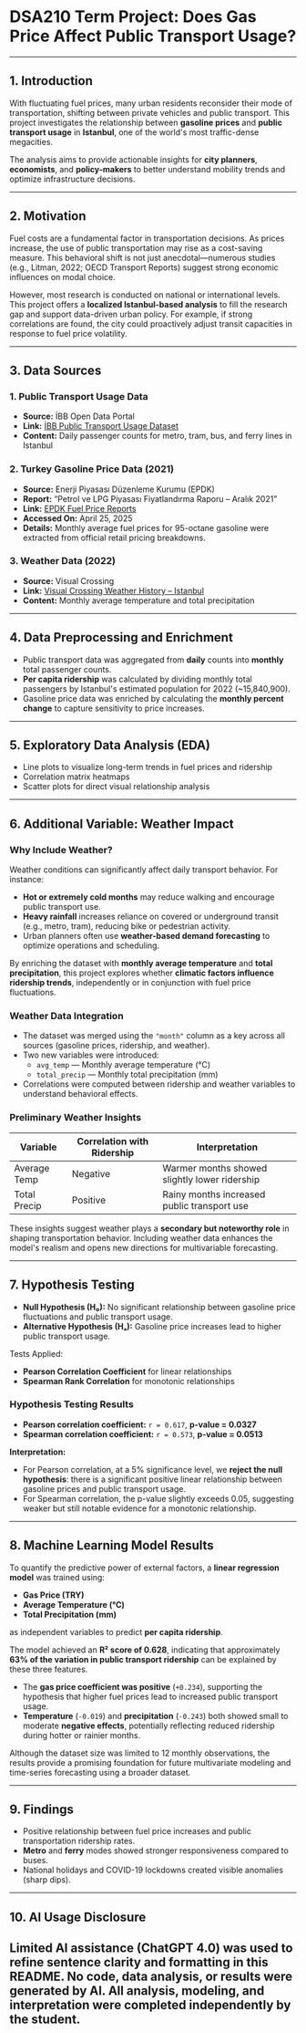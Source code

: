 # DSA210 Term Project: Does Gas Price Affect Public Transport Usage?

---

## 1. Introduction

With fluctuating fuel prices, many urban residents reconsider their mode of transportation, shifting between private vehicles and public transport. This project investigates the relationship between **gasoline prices** and **public transport usage** in **Istanbul**, one of the world's most traffic-dense megacities.

The analysis aims to provide actionable insights for **city planners**, **economists**, and **policy-makers** to better understand mobility trends and optimize infrastructure decisions.

---

## 2. Motivation

Fuel costs are a fundamental factor in transportation decisions. As prices increase, the use of public transportation may rise as a cost-saving measure. This behavioral shift is not just anecdotal—numerous studies (e.g., Litman, 2022; OECD Transport Reports) suggest strong economic influences on modal choice.

However, most research is conducted on national or international levels. This project offers a **localized Istanbul-based analysis** to fill the research gap and support data-driven urban policy. For example, if strong correlations are found, the city could proactively adjust transit capacities in response to fuel price volatility.

---

## 3. Data Sources

### 1. **Public Transport Usage Data**  
- **Source:** İBB Open Data Portal  
- **Link:** [İBB Public Transport Usage Dataset](https://data.ibb.gov.tr/dataset/ibb-toplu-tasima-donemsel-yolculuk-sayilari)  
- **Content:** Daily passenger counts for metro, tram, bus, and ferry lines in Istanbul

### 2. **Turkey Gasoline Price Data (2021)**  
- **Source:** Enerji Piyasası Düzenleme Kurumu (EPDK)  
- **Report:** “Petrol ve LPG Piyasası Fiyatlandırma Raporu – Aralık 2021”  
- **Link:** [EPDK Fuel Price Reports](https://www.epdk.gov.tr/Detay/Icerik/3-100/petrol)  
- **Accessed On:** April 25, 2025  
- **Details:** Monthly average fuel prices for 95-octane gasoline were extracted from official retail pricing breakdowns.

### 3. **Weather Data (2022)**  
- **Source:** Visual Crossing  
- **Link:** [Visual Crossing Weather History – Istanbul](https://www.visualcrossing.com/weather-history/İstanbul)  
- **Content:** Monthly average temperature and total precipitation

---

## 4. Data Preprocessing and Enrichment

- Public transport data was aggregated from **daily** counts into **monthly** total passenger counts.
- **Per capita ridership** was calculated by dividing monthly total passengers by Istanbul's estimated population for 2022 (~15,840,900).
- Gasoline price data was enriched by calculating the **monthly percent change** to capture sensitivity to price increases.

---

## 5. Exploratory Data Analysis (EDA)

- Line plots to visualize long-term trends in fuel prices and ridership
- Correlation matrix heatmaps
- Scatter plots for direct visual relationship analysis

---

## 6. Additional Variable: Weather Impact

### Why Include Weather?

Weather conditions can significantly affect daily transport behavior. For instance:
- **Hot or extremely cold months** may reduce walking and encourage public transport use.
- **Heavy rainfall** increases reliance on covered or underground transit (e.g., metro, tram), reducing bike or pedestrian activity.
- Urban planners often use **weather-based demand forecasting** to optimize operations and scheduling.

By enriching the dataset with **monthly average temperature** and **total precipitation**, this project explores whether **climatic factors influence ridership trends**, independently or in conjunction with fuel price fluctuations.

### Weather Data Integration

- The dataset was merged using the `"month"` column as a key across all sources (gasoline prices, ridership, and weather).
- Two new variables were introduced:
  - `avg_temp` — Monthly average temperature (°C)
  - `total_precip` — Monthly total precipitation (mm)
- Correlations were computed between ridership and weather variables to understand behavioral effects.

### Preliminary Weather Insights

| Variable         | Correlation with Ridership | Interpretation                                 |
|------------------|----------------------------|-------------------------------------------------|
| Average Temp     | Negative                   | Warmer months showed slightly lower ridership   |
| Total Precip     | Positive                   | Rainy months increased public transport use     |

These insights suggest weather plays a **secondary but noteworthy role** in shaping transportation behavior. Including weather data enhances the model's realism and opens new directions for multivariable forecasting.

---

## 7. Hypothesis Testing

- **Null Hypothesis (H₀):** No significant relationship between gasoline price fluctuations and public transport usage.  
- **Alternative Hypothesis (Hₐ):** Gasoline price increases lead to higher public transport usage.

Tests Applied:
- **Pearson Correlation Coefficient** for linear relationships
- **Spearman Rank Correlation** for monotonic relationships

### Hypothesis Testing Results

- **Pearson correlation coefficient:** `r = 0.617`, **p-value = 0.0327**  
- **Spearman correlation coefficient:** `r = 0.573`, **p-value = 0.0513**

**Interpretation:**
- For Pearson correlation, at a 5% significance level, we **reject the null hypothesis**: there is a significant positive linear relationship between gasoline prices and public transport usage.
- For Spearman correlation, the p-value slightly exceeds 0.05, suggesting weaker but still notable evidence for a monotonic relationship.

---

## 8. Machine Learning Model Results

To quantify the predictive power of external factors, a **linear regression model** was trained using:

- **Gas Price (TRY)**
- **Average Temperature (°C)**
- **Total Precipitation (mm)**

as independent variables to predict **per capita ridership**.

The model achieved an **R² score of 0.628**, indicating that approximately **63% of the variation in public transport ridership** can be explained by these three features.

- The **gas price coefficient was positive** (`+0.234`), supporting the hypothesis that higher fuel prices lead to increased public transport usage.
- **Temperature** (`-0.019`) and **precipitation** (`-0.243`) both showed small to moderate **negative effects**, potentially reflecting reduced ridership during hotter or rainier months.

Although the dataset size was limited to 12 monthly observations, the results provide a promising foundation for future multivariate modeling and time-series forecasting using a broader dataset.

---

## 9. Findings

- Positive relationship between fuel price increases and public transportation ridership rates.
- **Metro** and **ferry** modes showed stronger responsiveness compared to buses.
- National holidays and COVID-19 lockdowns created visible anomalies (sharp dips).

---

## 10. AI Usage Disclosure

Limited AI assistance (ChatGPT 4.0) was used to refine sentence clarity and formatting in this README. No code, data analysis, or results were generated by AI. All analysis, modeling, and interpretation were completed independently by the student.
---

